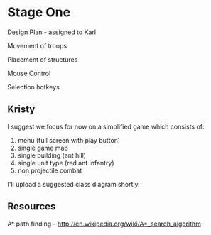 Stage One
=========

Design Plan - assigned to Karl

Movement of troops

Placement of structures

Mouse Control

Selection hotkeys

Kristy
------
  I suggest we focus for now on a simplified game which consists of:
  
  1. menu (full screen with play button)
  2. single game map
  3. single building (ant hill)
  4. single unit type (red ant infantry)
  5. non projectile combat
  
  I'll upload a suggested class diagram shortly.

Resources
---------

A* path finding - http://en.wikipedia.org/wiki/A*_search_algorithm
